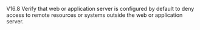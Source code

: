 V16.8 Verify that web or application server is configured by default to deny access to remote resources or systems outside the web or application server.